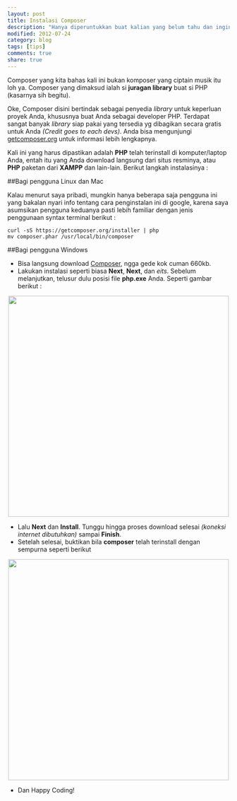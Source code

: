 ```yaml
---
layout: post
title: Instalasi Composer
description: "Hanya diperuntukkan buat kalian yang belum tahu dan ingin tahu cara instalasi Composer"
modified: 2012-07-24
category: blog
tags: [tips]
comments: true
share: true
---
```


Composer yang kita bahas kali ini bukan komposer yang ciptain musik itu loh ya. Composer yang dimaksud ialah si **juragan library** buat si PHP (kasarnya sih begitu).

Oke, Composer disini bertindak sebagai penyedia *library* untuk keperluan proyek Anda, khususnya buat Anda sebagai developer PHP. Terdapat sangat banyak *library* siap pakai yang tersedia yg dibagikan secara gratis untuk Anda *(Credit goes to each devs)*. Anda bisa mengunjungi [getcomposer.org](getcomposer.org) untuk informasi lebih lengkapnya.

Kali ini yang harus dipastikan adalah **PHP** telah terinstall di komputer/laptop Anda, entah itu yang Anda download langsung dari situs resminya, atau **PHP** paketan dari **XAMPP** dan lain-lain. Berikut langkah instalasinya : 

##Bagi pengguna Linux dan Mac

Kalau menurut saya pribadi, mungkin hanya beberapa saja pengguna ini yang bakalan nyari info tentang cara penginstalan ini di google, karena saya asumsikan pengguna keduanya pasti lebih familiar dengan jenis penggunaan syntax terminal berikut :

	curl -sS https://getcomposer.org/installer | php
	mv composer.phar /usr/local/bin/composer

##Bagi pengguna Windows

- Bisa langsung download [Composer](http://getcomposer.org/Composer-Setup.exe), ngga gede kok cuman 660kb.
- Lakukan instalasi seperti biasa **Next**, **Next**, dan *eits*. Sebelum melanjutkan, telusur dulu posisi file **php.exe** Anda. Seperti gambar berikut :

<center>
	<a href="{{ site.url }}/assets/post/2012-07-24-installasi-composer-1.JPG" target="_blank"> 
		<img src="{{ site.url }}/assets/post/2012-07-24-installasi-composer-1.JPG" width="500px"/>
	</a>
</center>

- Lalu **Next** dan **Install**. Tunggu hingga proses download selesai *(koneksi internet dibutuhkan)* sampai **Finish**.
- Setelah selesai, buktikan bila **composer** telah terinstall dengan sempurna seperti berikut

<center>
	<a href="{{ site.url }}/assets/post/2012-07-24-installasi-composer-2.JPG" target="_blank"> 
		<img src="{{ site.url }}/assets/post/2012-07-24-installasi-composer-2.JPG" width="500px"/>
	</a>
</center>

- Dan Happy Coding!